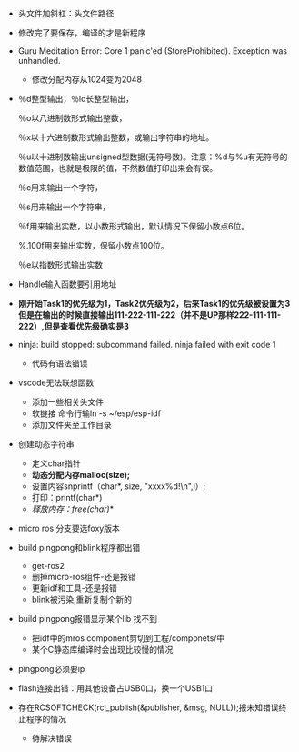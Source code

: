 * 头文件加斜杠：头文件路径

* 修改完了要保存，编译的才是新程序

* Guru Meditation Error: Core  1 panic'ed (StoreProhibited). Exception was unhandled.
  * 修改分配内存从1024变为2048

* ％d整型输出，％ld长整型输出，

  ％o以八进制数形式输出整数，

  ％x以十六进制数形式输出整数，或输出字符串的地址。

  ％u以十进制数输出unsigned型数据(无符号数)。注意：%d与%u有无符号的数值范围，也就是极限的值，不然数值打印出来会有误。

  ％c用来输出一个字符，

  ％s用来输出一个字符串，

  ％f用来输出实数，以小数形式输出，默认情况下保留小数点6位。

  %.100f用来输出实数，保留小数点100位。

  ％e以指数形式输出实数

* Handle输入函数要引用地址

* **刚开始Task1的优先级为1，Task2优先级为2，后来Task1的优先级被设置为3**
  **但是在输出的时候直接输出111-222-111-222（并不是UP那样222-111-111-222）,但是查看优先级确实是3**

* ninja: build stopped: subcommand failed.
  ninja failed with exit code 1
  * 代码有语法错误

* vscode无法联想函数
  * 添加一些相关头文件
  * 软链接 命令行输ln -s ~/esp/esp-idf
  * 添加文件夹至工作目录

* 创建动态字符串
  * 定义char指针
  * **动态分配内存malloc(size);**
  * 设置内容snprintf（char*, size, "xxxx%d!\n",i）;
  * 打印：printf(char*)
  * **释放内存：free(char*)**

* micro ros 分支要选foxy版本

* build pingpong和blink程序都出错
  * get-ros2
  * 删掉micro-ros组件-还是报错
  * 更新idf和工具-还是报错
  * blink被污染,重新复制个新的

* build pingpong报错显示某个lib 找不到

  * 把idf中的mros component剪切到工程/componets/中
  * 某个C静态库编译时会出现比较慢的情况

* pingpong必须要ip

* flash连接出错：用其他设备占USB0口，换一个USB1口
* 存在RCSOFTCHECK(rcl_publish(&publisher, &msg, NULL));报未知错误终止程序的情况
  * 待解决错误
